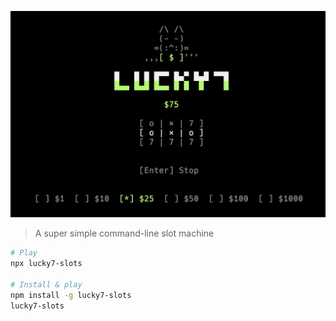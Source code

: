 ![Slot Machine](./media/hero.gif)

> A super simple command-line slot machine

```bash
# Play
npx lucky7-slots

# Install & play
npm install -g lucky7-slots
lucky7-slots
```
